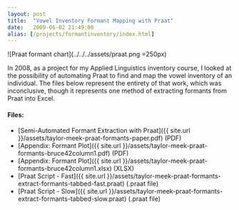 ```yaml
---
layout: post
title:  "Vowel Inventory Formant Mapping with Praat"
date:   2009-06-02 21:49:00
alias: [/projects/formantinventory/index.html]
---
```


![Praat formant chart](../../../assets/praat.png =250px)

In 2008, as a project for my Applied Linguistics inventory course, I looked at the possibility of automating Praat to find and map the vowel inventory of an individual. The files below represent the entirety of that work, which was inconclusive, though it represents one method of extracting formants from Praat into Excel.

#### Files:
  * [Semi-Automated Formant Extraction with Praat]({{ site.url }}/assets/taylor-meek-praat-formants-paper.pdf) (PDF)
  * [Appendix: Formant Plot]({{ site.url }}/assets/taylor-meek-praat-formants-bruce42column1.pdf) (PDF)
  * [Appendix: Formant Plot]({{ site.url }}/assets/taylor-meek-praat-formants-bruce42column1.xlsx) (XLSX)
  * [Praat Script - Fast]({{ site.url }}/assets/taylor-meek-praat-formants-extract-formants-tabbed-fast.praat) (.praat file)
  * [Praat Script - Slow]({{ site.url }}/assets/taylor-meek-praat-formants-extract-formants-tabbed-slow.praat) (.praat file)
